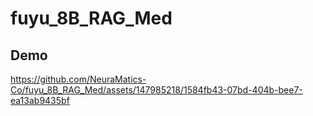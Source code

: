 # fuyu_8B_RAG_Med
## Demo
https://github.com/NeuraMatics-Co/fuyu_8B_RAG_Med/assets/147985218/1584fb43-07bd-404b-bee7-ea13ab9435bf
